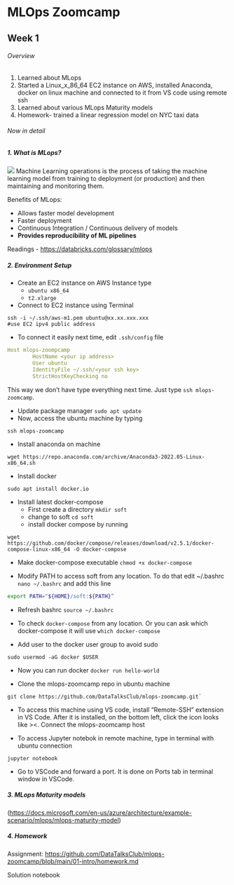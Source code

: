 # MLOps Zoomcamp

## Week 1 
###### Overview
1. Learned about MLops
2. Started a Linux_x_86_64 EC2 instance on AWS, installed Anaconda, docker on linux machine and connected to it from VS code using remote ssh
3. Learned about various MLops Maturity models
4. Homework- trained a linear regression model on NYC taxi data

###### Now in detail

##### 1. What is MLops?
![](https://databricks.com/wp-content/uploads/2021/12/MLOps-Cycle.png)
Machine Learning operations is the process of taking the machine learning model from training to deployment (or production) and then maintaining and monitoring them. 

Benefits of MLops:
- Allows faster model development
- Faster deployment
- Continuous Integration / Continuous delivery of models
- **Provides reproducibility of ML pipelines**

Readings - https://databricks.com/glossary/mlops

##### 2. Environment Setup

- Create an EC2 instance on AWS
    Instance type 
    - `ubuntu x86_64`
    - `t2.xlarge`
- Connect to EC2 instance using Terminal 
```
ssh -i ~/.ssh/aws-m1.pem ubuntu@xx.xx.xxx.xxx
#use EC2 ipv4 public address
```
- To connect it easily next time, edit `.ssh/config` file

```yaml
Host mlops-zoompcamp
        HostName <your ip address>
        User ubuntu
        IdentityFile ~/.ssh/<your ssh key>
        StrictHostKeyChecking no
```
This way we don’t have type everything next time. Just type `ssh mlops-zoomcamp`.

- Update package manager `sudo apt update`
- Now, access the ubuntu machine by typing
```
ssh mlops-zoomcamp
```

- Install anaconda on machine
```
wget https://repo.anaconda.com/archive/Anaconda3-2022.05-Linux-x86_64.sh
```

- Install docker
```
sudo apt install docker.io
```

- Install latest docker-compose 
    - First create a directory `mkdir soft`
    - change to soft `cd soft`
    - install docker compose by running
```
wget https://github.com/docker/compose/releases/download/v2.5.1/docker-compose-linux-x86_64 -O docker-compose
```
- Make docker-compose executable `chmod +x docker-compose`

- Modify PATH to access soft from any location. To do that edit ~/.bashrc `nano ~/.bashrc` and add this line

```bash
export PATH="${HOME}/soft:${PATH}”
```

- Refresh bashrc `source ~/.bashrc`

- To check `docker-compose` from any location. Or you can ask which docker-compose it will use `which docker-compose`

- Add user to the docker user group to avoid sudo
```
sudo usermod -aG docker $USER
```
- Now you can run docker `docker run hello-world`

- Clone the mlops-zoomcamp repo in ubuntu machine
```
git clone https://github.com/DataTalksClub/mlops-zoomcamp.git`
```

- To access this machine using VS code, install “Remote-SSH” extension in VS Code. After it is installed, on the bottom left, click the icon looks like ><. Connect the mlops-zoomcamp host

- To access Jupyter notebok in remote machine, type in terminal with ubuntu connection
```
jupyter notebook
``` 

- Go to VSCode and forward a port. It is done on Ports tab in terminal window in VSCode.


##### 3. MLops Maturity models
(https://docs.microsoft.com/en-us/azure/architecture/example-scenario/mlops/mlops-maturity-model)

##### 4. Homework
Assignment: https://github.com/DataTalksClub/mlops-zoomcamp/blob/main/01-intro/homework.md

Solution notebook 


